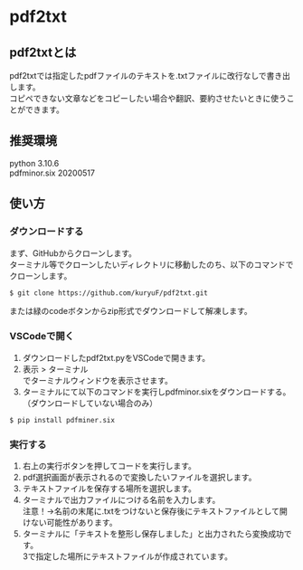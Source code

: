 # pdf2txt
## pdf2txtとは
pdf2txtでは指定したpdfファイルのテキストを.txtファイルに改行なしで書き出します。<br>
コピペできない文章などをコピーしたい場合や翻訳、要約させたいときに使うことができます。<br>
## 推奨環境
python 3.10.6<br>
pdfminor.six 20200517<br>
## 使い方
### ダウンロードする
まず、GitHubからクローンします。<br>
ターミナル等でクローンしたいディレクトリに移動したのち、以下のコマンドでクローンします。
```
$ git clone https://github.com/kuryuF/pdf2txt.git
```
または緑のcodeボタンからzip形式でダウンロードして解凍します。<br>
### VSCodeで開く
1. ダウンロードしたpdf2txt.pyをVSCodeで開きます。<br>
2. 表示 > ターミナル<br>
でターミナルウィンドウを表示させます。<br>
3. ターミナルにて以下のコマンドを実行しpdfminor.sixをダウンロードする。（ダウンロードしていない場合のみ）<br>
```
$ pip install pdfminer.six
```
### 実行する
1. 右上の実行ボタンを押してコードを実行します。<br>
2. pdf選択画面が表示されるので変換したいファイルを選択します。<br>
3. テキストファイルを保存する場所を選択します。<br>
4. ターミナルで出力ファイルにつける名前を入力します。<br>
注意！→名前の末尾に.txtをつけないと保存後にテキストファイルとして開けない可能性があります。<br>
5. ターミナルに「テキストを整形し保存しました」と出力されたら変換成功です。<br>
   3で指定した場所にテキストファイルが作成されています。<br>
